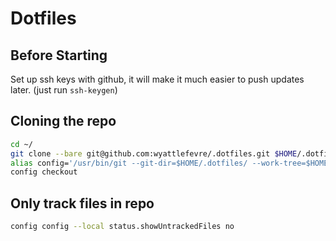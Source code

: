 # Dotfiles

## Before Starting

Set up ssh keys with github, it will make it much easier to push updates later. (just run `ssh-keygen`)

## Cloning the repo

```bash
cd ~/
git clone --bare git@github.com:wyattlefevre/.dotfiles.git $HOME/.dotfiles
alias config='/usr/bin/git --git-dir=$HOME/.dotfiles/ --work-tree=$HOME'
config checkout
```
## Only track files in repo

```bash 
config config --local status.showUntrackedFiles no
```
